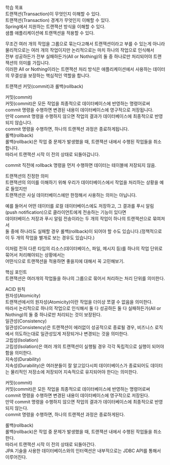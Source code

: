 학습 목표  
트랜잭션(Transaction)이 무엇인지 이해할 수 있다.  
트랜잭션(Transaction) 경계가 무엇인지 이해할 수 있다.  
Spring에서 지원하는 트랜잭션 방식을 이해할 수 있다.  
샘플 애플리케이션에 트랜잭션을 적용할 수 있다.  
  
  
무조건 여러 개의 작업을 그룹으로 묶는다고해서 트랜잭션이라고 부를 수 있는게 아니라  
물리적으로는 여러 개의 작업이지만 논리적으로는 마치 하나의 작업으로 인식해서  
전부 성공하든가 전부 실패하든가(All or Nothing)의 둘 중 하나로만 처리되어야 트랜잭션의 의미를 가집니다.  
이러한 All or Nothing이라는 트랜잭션 처리 방식은 애플리케이션에서 사용하는 데이터의 무결성을 보장하는 핵심적인 역할을 합니다.  

트랜잭션 커밋(commit)과 롤백(rollback)  
  
커밋(commit)  
커밋(commit)은 모든 작업을 최종적으로 데이터베이스에 반영하는 명령어로써  commit 명령을 수행하면 변경된 내용이 데이터베이스에 영구적으로 저장됩니다.  
만약 commit 명령을 수행하지 않으면 작업의 결과가 데이터베이스에 최종적으로 반영되지 않습니다.  
commit 명령을 수행하면, 하나의 트랜젝션 과정은 종료하게됩니다.  
롤백(rollback)  
롤백(rollback)은 작업 중 문제가 발생했을 때, 트랜잭션 내에서 수행된 작업들을 취소합니다.  
따라서 트랜잭션 시작 이 전의 상태로 되돌아갑니다.  

commit 직전에 rollback 명령을 먼저 수행하면 데이터는 테이블에 저장되지 않음.  

트랜잭션의 진정한 의미  
트랜잭션의 의미를 이해하기 위해 우리가 데이터베이스에서 작업을 처리하는 상황을 예로 들었지만  
트랜잭션은 사실 데이터베이스에만 한정해서 사용하는 의미는 아닙니다.  

예를 들어서 어떤 데이터를 로컬 데이터베이스에도 저장하고, 그 결과를 푸시 알림(push notification)으로 클라이언트에게 전송하는 기능이 있다면  
데이터베이스 저장과 푸시 알림 전송이라는 두 개의 작업이 하나의 트랜잭션으로 묶여져서  
둘 중에 하나라도 실패할 경우 롤백(rollback)이 되어야 할 수도 있습니다.(정책적으로 이 두 개의 작업을 별개로 보는 경우도 있습니다.)  

이처럼 전혀 다른 타입의 리소스(데이터베이스, 파일, 메시지 등)를 하나의 작업 단위로 묶어서 처리해야되는 상황에서는  
어떤식으로 트랜잭션을 적용하면 좋을지에 대해서 꼭 고민해보기.  


핵심 포인트  
트랜잭션은 여러개의 작업들을 하나의 그룹으로 묶어서 처리하는 처리 단위를 의미한다.  
  
ACID 원칙  
원자성(Atomicity)  
트랜잭션에서의 원자성(Atomicity)이란 작업을 더이상 쪼갤 수 없음을 의미한다.  
따라서 논리적으로 하나의 작업으로 인식해서 둘 다 성공하든 둘 다 실패하든가(All or Nothing)의 둘 중 하나로만 처리되는 것이 보장된다.  
일관성(Consistency)  
일관성(Consistency)은 트랜잭션이 에러없이 성공적으로 종료될 경우, 비즈니스 로직에서 의도하는대로 일관성있게 저장되거나 변경되는 것을 의미한다.  
고립성(Isolation)  
고립성(Isolation)은 여러 개의 트랜잭션이 실행될 경우 각각 독립적으로 실행이 되어야 함을 의미한다.  
지속성(Durability)  
지속성(Durability)은 여러분들이 잘 알고있다시피 데이터베이스가 종료되어도 데이터는 물리적인 저장소에 저장되어 지속적으로 유지되어야 한다는 의미한다.  
  
커밋(commit)  
커밋(commit)은 모든 작업을 최종적으로 데이터베이스에 반영하는 명령어로써  commit 명령을 수행하면 변경된 내용이 데이터베이스에 영구적으로 저장된다.  
만약 commit 명령을 수행하지 않으면 작업의 결과가 데이터베이스에 최종적으로 반영되지 않는다.  
commit 명령을 수행하면, 하나의 트랜젝션 과정은 종료하게된다.  
  
롤백(rollback)  
롤백(rollback)은 작업 중 문제가 발생했을 때, 트랜잭션 내에서 수행된 작업들을 취소한다.  
따라서 트랜잭션 시작 이 전의 상태로 되돌아간다.  
JPA 기술을 사용한 데이터베이스와의 인터랙션은 내부적으로는 JDBC API를 통해서 이루어진다.  